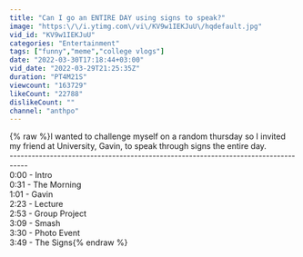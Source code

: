 ```yaml
---
title: "Can I go an ENTIRE DAY using signs to speak?"
image: "https:\/\/i.ytimg.com\/vi\/KV9w1IEKJuU\/hqdefault.jpg"
vid_id: "KV9w1IEKJuU"
categories: "Entertainment"
tags: ["funny","meme","college vlogs"]
date: "2022-03-30T17:18:44+03:00"
vid_date: "2022-03-29T21:25:35Z"
duration: "PT4M21S"
viewcount: "163729"
likeCount: "22788"
dislikeCount: ""
channel: "anthpo"
---
```

{% raw %}I wanted to challenge myself on a random thursday so I invited my friend at University, Gavin, to speak through signs the entire day.<br />-----------------------------------------------------------------------------------<br />0:00 - Intro<br />0:31 - The Morning<br />1:01 - Gavin<br />2:23 - Lecture<br />2:53 - Group Project<br />3:09 - Smash<br />3:30 - Photo Event<br />3:49 - The Signs{% endraw %}
